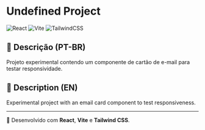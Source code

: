 # Undefined Project

![React](https://img.shields.io/badge/React-20232A?style=for-the-badge&logo=react&logoColor=61DAFB)
![Vite](https://img.shields.io/badge/Vite-646CFF?style=for-the-badge&logo=vite&logoColor=FFD62E)
![TailwindCSS](https://img.shields.io/badge/Tailwind_CSS-0EA5E9?style=for-the-badge&logo=tailwind-css&logoColor=white)

## 📌 Descrição (PT-BR)

Projeto experimental contendo um componente de cartão de e-mail para testar responsividade.

## 📌 Description (EN)

Experimental project with an email card component to test responsiveness.

---

🔧 Desenvolvido com **React**, **Vite** e **Tailwind CSS**.

